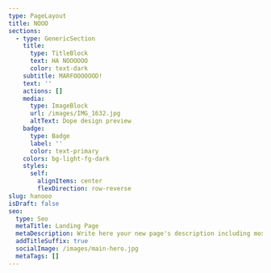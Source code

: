 ```yaml
---
type: PageLayout
title: NOOO
sections:
  - type: GenericSection
    title:
      type: TitleBlock
      text: HA NOOOOOO
      color: text-dark
    subtitle: MARFOOOOOOD!
    text: ''
    actions: []
    media:
      type: ImageBlock
      url: /images/IMG_1632.jpg
      altText: Dope design preview
    badge:
      type: Badge
      label: ''
      color: text-primary
    colors: bg-light-fg-dark
    styles:
      self:
        alignItems: center
        flexDirection: row-reverse
slug: hanooo
isDraft: false
seo:
  type: Seo
  metaTitle: Landing Page
  metaDescription: Write here your new page's description including most relevant keywords.
  addTitleSuffix: true
  socialImage: /images/main-hero.jpg
  metaTags: []
---
```

